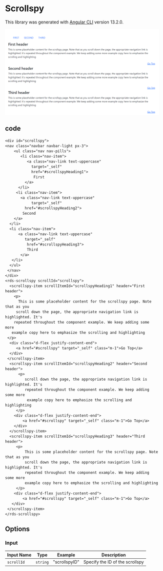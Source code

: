 # Scrollspy

This library was generated with [Angular CLI](https://github.com/angular/angular-cli) version 13.2.0.

<p align="left">
  <img src="../../assets/scrollspy.png" alt="scrollspy"/>
<p/>

## code
`<div id="scrollspy">`   
    `<nav class="navbar navbar-light px-3">`   
    `    <ul class="nav nav-pills">`    
     `       <li class="nav-item">`  
      `          <a class="nav-link text-uppercase"`  
       `            target="_self"`  
       `            href="#scrollspyHeading1">`  
       `             First`  
       `         </a>`  
      `      </li>`  
       `     <li class="nav-item">`  
         `       <a class="nav-link text-uppercase"`  
       `            target="_self"`  
          `         href="#scrollspyHeading2">`  
            `        Second`  
            `    </a>`  
          `  </li>`  
          `  <li class="nav-item">`  
          `      <a class="nav-link text-uppercase"`  
          `         target="_self"`  
         `          href="#scrollspyHeading3">`  
          `          Third`  
         `       </a>`  
         `   </li>`  
      `  </ul>`  
   ` </nav>`  
`</div>`  
`<rds-scrollspy scrollId="scrollspy">`  
  `  <scrollspy-item scrollItemId="scrollspyHeading1" header="First header">`  
    `    <p>`  
      `      This is some placeholder content for the scrollspy page. Note that as you`  
       `     scroll down the page, the appropriate navigation link is highlighted. It's`  
        `    repeated throughout the component example. We keep adding some more`  
         `   example copy here to emphasize the scrolling and highlighting`  
       ` </p>`  
      `  <div class="d-flex justify-content-end">`  
       `     <a href="#scrollspy" target="_self" class="m-1">Go Top</a>`  
      `  </div>`  
   ` </scrollspy-item>`  
  `  <scrollspy-item scrollItemId="scrollspyHeading2" header="Second header">`  
  `      <p>`  
   `         scroll down the page, the appropriate navigation link is highlighted. It's`  
    `         repeated throughout the component example. We keep adding some more`  
    `          example copy here to emphasize the scrolling and highlighting`  
     `     </p>`  
    `    <div class="d-flex justify-content-end">`  
    `        <a href="#scrollspy" target="_self" class="m-1">Go Top</a>`  
    `    </div>`  
  `  </scrollspy-item>`  
  `  <scrollspy-item scrollItemId="scrollspyHeading3" header="Third header">`  
   `     <p>`  
   `         This is some placeholder content for the scrollspy page. Note that as you`  
   `         scroll down the page, the appropriate navigation link is highlighted. It's`  
   `         repeated throughout the component example. We keep adding some more`  
   `         example copy here to emphasize the scrolling and highlighting`  
   `     </p>`  
    `    <div class="d-flex justify-content-end">`  
    `        <a href="#scrollspy" target="_self" class="m-1">Go Top</a>`  
     `   </div>`  
   ` </scrollspy-item>`  
`</rds-scrollspy>`      


## Options
### Input
<!-- prettier-ignore -->
| Input Name                  | Type                             |Example| Description                                                                  |
| --------------------------- | -------------------------------- |------------| ---------------------------------------------------------------------------- |
| `scrollId`                    | `string`                          | "scrollspyID"|Specify the ID of the scrollspy |

